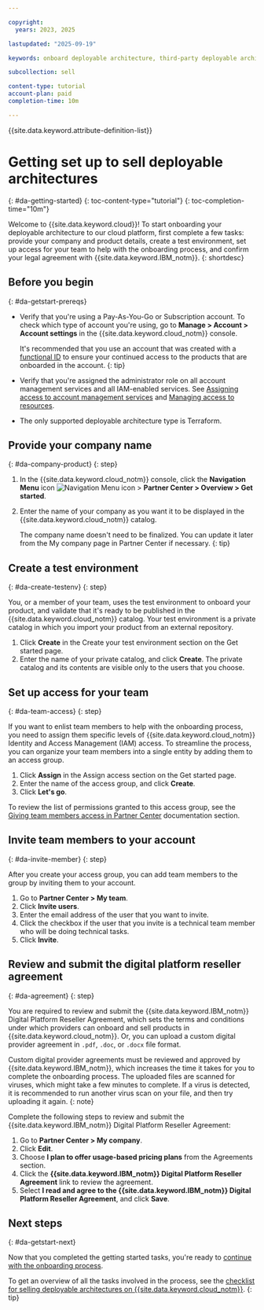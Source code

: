 ```yaml
---

copyright:
  years: 2023, 2025

lastupdated: "2025-09-19"

keywords: onboard deployable architecture, third-party deployable architecture, getting started, deployable architecture, partner, sellers, partner portal, partner center, partner center sell

subcollection: sell

content-type: tutorial
account-plan: paid
completion-time: 10m

---
```


{{site.data.keyword.attribute-definition-list}}


# Getting set up to sell deployable architectures
{: #da-getting-started}
{: toc-content-type="tutorial"}
{: toc-completion-time="10m"}

Welcome to {{site.data.keyword.cloud}}! To start onboarding your deployable architecture to our cloud platform, first complete a few tasks: provide your company and product details, create a test environment, set up access for your team to help with the onboarding process, and confirm your legal agreement with {{site.data.keyword.IBM_notm}}.
{: shortdesc}

## Before you begin
{: #da-getstart-prereqs}

* Verify that you're using a Pay-As-You-Go or Subscription account. To check which type of account you're using, go to **Manage > Account > Account settings** in the {{site.data.keyword.cloud_notm}} console.

   It's recommended that you use an account that was created with a [functional ID](/docs/account?topic=account-identity-overview#functionalid-bestpract) to ensure your continued access to the products that are onboarded in the account.
   {: tip}

* Verify that you're assigned the administrator role on all account management services and all IAM-enabled services. See [Assigning access to account management services](/docs/account?topic=account-account-services) and [Managing access to resources](/docs/account?topic=account-assign-access-resources).

* The only supported deployable architecture type is Terraform.

## Provide your company name
{: #da-company-product}
{: step}

1. In the {{site.data.keyword.cloud_notm}} console, click the **Navigation Menu** icon ![Navigation Menu icon](../icons/icon_hamburger.svg "Menu") > **Partner Center > Overview > Get started**.
1. Enter the name of your company as you want it to be displayed in the {{site.data.keyword.cloud_notm}} catalog.

    The company name doesn't need to be finalized. You can update it later from the My company page in Partner Center if necessary.
    {: tip}

## Create a test environment
{: #da-create-testenv}
{: step}

You, or a member of your team, uses the test environment to onboard your product, and validate that it's ready to be published in the {{site.data.keyword.cloud_notm}} catalog. Your test environment is a private catalog in which you import your product from an external repository.

1. Click **Create** in the Create your test environment section on the Get started page.
1. Enter the name of your private catalog, and click **Create**. The private catalog and its contents are visible only to the users that you choose.

## Set up access for your team
{: #da-team-access}
{: step}

If you want to enlist team members to help with the onboarding process, you need to assign them specific levels of {{site.data.keyword.cloud_notm}} Identity and Access Management (IAM) access. To streamline the process, you can organize your team members into a single entity by adding them to an access group.

1. Click **Assign** in the Assign access section on the Get started page.
1. Enter the name of the access group, and click **Create**.
1. Click **Let's go**.

To review the list of permissions granted to this access group, see the [Giving team members access in Partner Center](/docs/sell?topic=sell-iam-access-pc-sell#give-access-pc) documentation section.

## Invite team members to your account
{: #da-invite-member}
{: step}

After you create your access group, you can add team members to the group by inviting them to your account.

1. Go to **Partner Center > My team**.
1. Click **Invite users**.
1. Enter the email address of the user that you want to invite.
1. Click the checkbox if the user that you invite is a technical team member who will be doing technical tasks.
1. Click **Invite**.

## Review and submit the digital platform reseller agreement
{: #da-agreement}
{: step}

You are required to review and submit the {{site.data.keyword.IBM_notm}} Digital Platform Reseller Agreement, which sets the terms and conditions under which providers can onboard and sell products in {{site.data.keyword.cloud_notm}}. Or, you can upload a custom digital provider agreement in `.pdf`, `.doc`, or `.docx` file format.

Custom digital provider agreements must be reviewed and approved by {{site.data.keyword.IBM_notm}}, which increases the time it takes for you to complete the onboarding process. The uploaded files are scanned for viruses, which might take a few minutes to complete. If a virus is detected, it is recommended to run another virus scan on your file, and then try uploading it again.
{: note}

Complete the following steps to review and submit the {{site.data.keyword.IBM_notm}} Digital Platform Reseller Agreement:

1. Go to **Partner Center > My company**.
1. Click **Edit**.
1. Choose **I plan to offer usage-based pricing plans** from the Agreements section.
1. Click the **{{site.data.keyword.IBM_notm}} Digital Platform Reseller Agreement** link to review the agreement.
1. Select **I read and agree to the {{site.data.keyword.IBM_notm}} Digital Platform Reseller Agreement**, and click **Save**.

## Next steps
{: #da-getstart-next}

Now that you completed the getting started tasks, you're ready to [continue with the onboarding process](/docs/sell?topic=sell-create-da-product&interface=ui).

To get an overview of all the tasks involved in the process, see the [checklist for selling deployable architectures on {{site.data.keyword.cloud_notm}}](/docs/sell?topic=sell-checklist-da&interface=ui).
{: tip}
